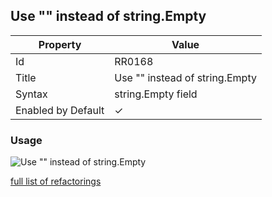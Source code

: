 ## Use "" instead of string\.Empty

| Property | Value |
| -------- | ----- |
| Id | RR0168 |
| Title | Use "" instead of string\.Empty |
| Syntax | string\.Empty field |
| Enabled by Default | &#x2713; |

### Usage

![Use "" instead of string\.Empty](../../images/refactorings/UseEmptyStringLiteralInsteadOfStringEmpty.png)

[full list of refactorings](Refactorings.md)